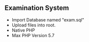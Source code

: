 ## Examination System
- Import Database named "exam.sql"
- Upload files into root.
- Native PHP
- Max PHP Version 5.7

